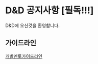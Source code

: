 # D&amp;D 공지사항 [필독!!!]
D&D에 오신것을 환영합니다.

## 가이드라인
[개발멘토가이드라인](https://www.notion.so/3374471b3aa84b8a8fa678b5a33bb1bb)
